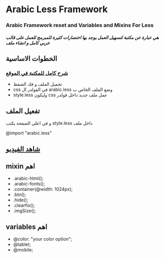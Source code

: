 Arabic Less Framework
==========

<h3>Arabic Framework
reset and Variables and Mixins For Less</h3>

<h5>هي عبارة عن مكتبة لتسهيل العمل يوجد بها اختصارات كثيرة للمبرمج للعمل على قالب عربي كامل و انشاء ملف</h5>

<h2>الخطوات الاساسية</h2>

<h3><a href="http://arabic-html.com" target="_blank">شرح كامل للمكتبة في الموقع<a></h3>

<ul>
  <li>تحميل الملف و فك الضفط</li>
  <li>css في الفولدر ال arabic.less وضع الملف الخاص ب </li>
  <li>style.less وليكون css عمل ملف جديد داخل فولدر</li>
</ul>

<h2>تفعيل الملف</h2>
<p>و في اعلى الصفحة يكتب style.less داخل ملف</p>
<p>@import "arabic.less"</p>

<h2><a href="http://arabic-html.com/?p=2149">شاهد الفيديو</a></h2>

<h2>mixin اهم</h2>

  <ul>
    <li>.arabic-html();</li>
    <li>.arabic-fonts();</li>
    <li>.container(@width: 1024px);
    <li>.btn();</li>
    <li>.hide();</li>
    <li>.clearfix();</li>
    <li>.imgSize();</li>
  </ul>
 
<h2>variables اهم</h2>
  <ul>
    <li>@color: "your color option";</li>
    <li>@tablet;</li>
    <li>@mobile;</li>
  </ul>
